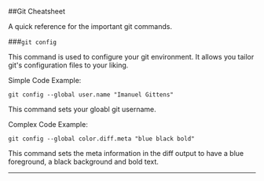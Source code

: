 ##Git Cheatsheet

A quick reference for the important git commands.

###`git config`

This command is used to configure your git environment. It allows you tailor git's configuration files to your liking. 

Simple Code Example:

	git config --global user.name "Imanuel Gittens"

This command sets your gloabl git username.

Complex Code Example:

	git config --global color.diff.meta "blue black bold"

This command sets the meta information in the diff output to have a blue foreground, a black background and bold text. 

---


